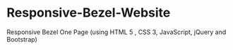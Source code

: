 # Responsive-Bezel-Website
Responsive Bezel One Page (using HTML 5 , CSS 3, JavaScript, jQuery and Bootstrap)
